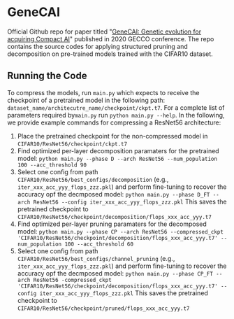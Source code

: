 # GeneCAI

Official Github repo for paper titled "[GeneCAI:  Genetic evolution for acquiring  Compact  AI](https://dl.acm.org/doi/10.1145/3377930.3390226)" published in 2020 GECCO conference. The repo contains the source codes for applying structured pruning and decomposition on pre-trained models trained with the CIFAR10 dataset. 

## Running the Code
To compress the models, run `main.py` which expects to receive the checkpoint of a pretrained model in the following path: `dataset_name/architecutre_name/checkpoint/ckpt.t7`. For a complete list of parameters required by`main.py` run `python main.py --help`. In the following, we provide example commands for compressing a ResNet56 architecture:
1.  Place the pretrained checkpoint for the non-compressed model in `CIFAR10/ResNet56/checkpoint/ckpt.t7`
2. Find optimized per-layer decomposition paramaters for the pretrained model:
	`python main.py --phase D --arch ResNet56 --num_population 100 --acc_threshold 90`
3. Select one config from path `CIFAR10/ResNet56/best_configs/decomposition` (e.g., `iter_xxx_acc_yyy_flops_zzz.pkl`) and perform fine-tuning to recover the accuracy opf the decmposed model:
	`python main.py --phase D_FT --arch ResNet56 --config iter_xxx_acc_yyy_flops_zzz.pkl`
	This saves the pretrained checkpoint to `CIFAR10/ResNet56/checkpoint/decomposition/flops_xxx_acc_yyy.t7`
4. Find optimized per-layer pruning paramaters for the decomposed model:
	`python main.py --phase CP --arch ResNet56 --compressed_ckpt 'CIFAR10/ResNet56/checkpoint/decomposition/flops_xxx_acc_yyy.t7' --num_population 100 --acc_threshold 60`
5. Select one config from path `CIFAR10/ResNet56/best_configs/channel_pruning` (e.g., `iter_xxx_acc_yyy_flops_zzz.pkl`) and perform fine-tuning to recover the accuracy opf the decmposed model:
	`python main.py --phase CP_FT --arch ResNet56 -compressed_ckpt 'CIFAR10/ResNet56/checkpoint/decomposition/flops_xxx_acc_yyy.t7' --config iter_xxx_acc_yyy_flops_zzz.pkl`
	This saves the pretrained checkpoint to `CIFAR10/ResNet56/checkpoint/pruned/flops_xxx_acc_yyy.t7`
